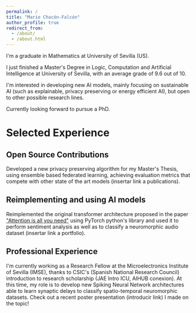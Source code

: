 ```yaml
---
permalink: /
title: "Mario Chacón-Falcón"
author_profile: true
redirect_from: 
  - /about/
  - /about.html
---
```


I'm a graduate in Mathematics at University of Sevilla (US).

I just finished a Master's Degree in Logic, Computation and Artificial Intelligence at University of Sevilla, with an average grade of 9.6 out of 10.

I'm interested in developing new AI models, mainly focusing on sustainable AI (such as explainable, privacy preserving or energy efficient AI), but open to other possible research lines.

Currently looking forward to pursue a PhD.


Selected Experience
======

Open Source Contributions
------
Developed a new privacy preserving algorithm for my Master's Thesis, using ensemble based federated learning, achieving evaluation metrics that compete with other 
state of the art models (insertar link a publications). 

Reimplementing and using AI models
------

Reimplemented the original transformer architecture proposed in the paper ["Attention is all you need"](https://proceedings.neurips.cc/paper_files/paper/2017/file/3f5ee243547dee91fbd053c1c4a845aa-Paper.pdf)
 using PyTorch python's library and used it to perform sentiment analysis as well as to classify a neuromorphic audio dataset (insertar link a portfolio).   

Professional Experience
------
I'm currently working as a Research Fellow at the Microelectronics Institute of Sevilla (IMSE), thanks to CSIC's (Spanish National Research Council) introduction to research scholarship (JAE Intro ICU, AIHUB conexion). 
At this time, my role is to develop new Spiking Neural Network architectures able to learn synaptic delays to classify spatio-temporal neuromorphic datasets. 
Check out a recent poster presentation (introducir link) I made on the topic!